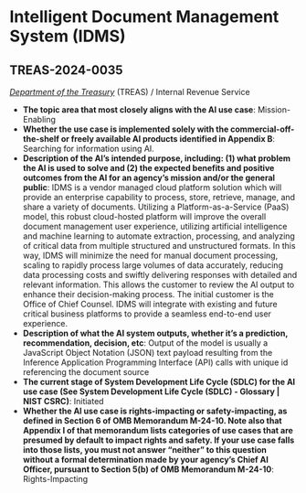 # Intelligent Document Management System (IDMS)
## TREAS-2024-0035
_[Department of the Treasury](<../3_agency/Department of the Treasury.md>)_ (TREAS) / Internal Revenue Service


+ **The topic area that most closely aligns with the AI use case**: Mission-Enabling
+ **Whether the use case is implemented solely with the commercial-off-the-shelf or freely available AI products identified in Appendix B**: Searching for information using AI.
+ **Description of the AI’s intended purpose, including: (1) what problem the AI is used to solve and (2) the expected benefits and positive outcomes from the AI for an agency’s mission and/or the general public**: IDMS is a vendor managed cloud platform solution which will provide an enterprise capability to process, store, retrieve, manage, and share a variety of documents.  Utilizing a Platform-as-a-Service (PaaS) model, this robust cloud-hosted platform will improve the overall document management user experience, utilizing artificial intelligence and machine learning to automate extraction, processing, and analyzing of critical data from multiple structured and unstructured formats.  In this way, IDMS will minimize the need for manual document processing, scaling to rapidly process large volumes of data accurately, reducing data processing costs and swiftly delivering responses with detailed and relevant information.  This allows the customer to review the AI output to enhance their decision-making process.  The initial customer is the Office of Chief Counsel. IDMS will integrate with existing and future critical business platforms to provide a seamless end-to-end user experience.
+ **Description of what the AI system outputs, whether it’s a prediction, recommendation, decision, etc**: Output of the model is usually a JavaScript Object Notation (JSON) text payload resulting from the Inference Application Programming Interface (API) calls with unique id referencing the document source
+ **The current stage of System Development Life Cycle (SDLC) for the AI use case (See System Development Life Cycle (SDLC) - Glossary | NIST CSRC)**: Initiated
+ **Whether the AI use case is rights-impacting or safety-impacting, as defined in Section 6 of OMB Memorandum M-24-10. Note also that Appendix I of that memorandum lists categories of use cases that are presumed by default to impact rights and safety. If your use case falls into those lists, you must not answer “neither” to this question without a formal determination made by your agency’s Chief AI Officer, pursuant to Section 5(b) of OMB Memorandum M-24-10**: Rights-Impacting